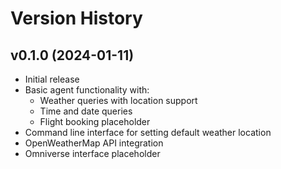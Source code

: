 # Version History

## v0.1.0 (2024-01-11)
- Initial release
- Basic agent functionality with:
  - Weather queries with location support
  - Time and date queries
  - Flight booking placeholder
- Command line interface for setting default weather location
- OpenWeatherMap API integration
- Omniverse interface placeholder
